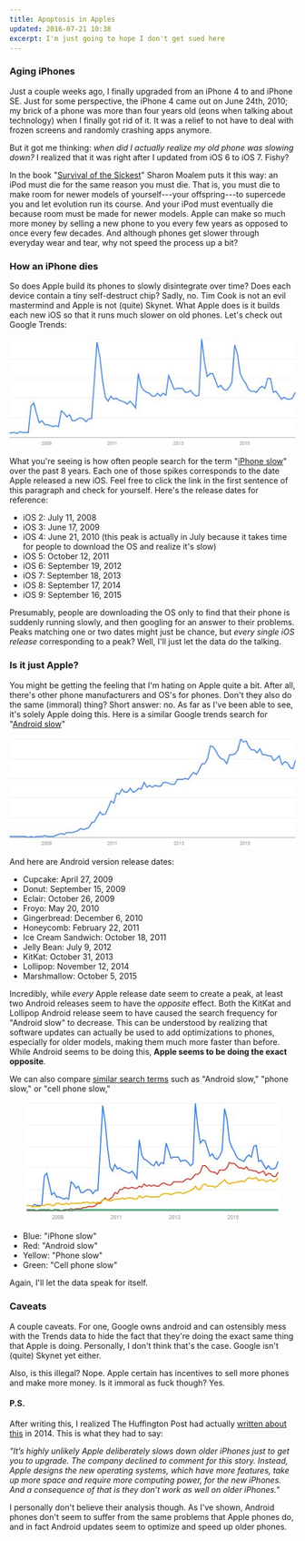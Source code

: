 ```yaml
---
title: Apoptosis in Apples
updated: 2016-07-21 10:38
excerpt: I'm just going to hope I don't get sued here
---
```

### Aging iPhones

Just a couple weeks ago, I finally upgraded from an iPhone 4 to and iPhone SE. Just for some perspective, the iPhone 4 came out on June 24th, 2010; my brick of a phone was more than four years old (eons when talking about technology) when I finally got rid of it. It was a relief to not have to deal with frozen screens and randomly crashing apps anymore.

But it got me thinking: _when did I actually realize my old phone was slowing down?_ I realized that it was right after I updated from iOS 6 to iOS 7. Fishy?

In the book "[Survival of the Sickest](https://en.wikipedia.org/wiki/Survival_of_the_Sickest_(book))" Sharon Moalem puts it this way: an iPod must die for the same reason you must die. That is, you must die to make room for newer models of yourself---your offspring---to supercede you and let evolution run its course. And your iPod must eventually die because room must be made for newer models. Apple can make so much more money by selling a new phone to you every few years as opposed to once every few decades. And although phones get slower through everyday wear and tear, why not speed the process up a bit?

### How an iPhone dies

So does Apple build its phones to slowly disintegrate over time? Does each device contain a tiny self-destruct chip? Sadly, no. Tim Cook is not an evil mastermind and Apple is not (quite) Skynet. What Apple does is it builds each new iOS so that it runs much slower on old phones. Let's check out Google Trends:

<center>
	<img src="/assets/apple/trends_1.JPG">
</center>

What you're seeing is how often people search for the term "[iPhone slow](https://www.google.com/trends/explore#q=iphone%20slow&cmpt=q&tz=Etc%2FGMT%2B4)" over the past 8 years. Each one of those spikes corresponds to the date Apple released a new iOS. Feel free to click the link in the first sentence of this paragraph and check for yourself. Here's the release dates for reference:

+ iOS 2: July 11, 2008
+ iOS 3: June 17, 2009
+ iOS 4: June 21, 2010 (this peak is actually in July because it takes time for people to download the OS and realize it's slow)
+ iOS 5: October 12, 2011
+ iOS 6: September 19, 2012
+ iOS 7: September 18, 2013
+ iOS 8: September 17, 2014
+ iOS 9: September 16, 2015

Presumably, people are downloading the OS only to find that their phone is suddenly running slowly, and then googling for an answer to their problems. Peaks matching one or two dates might just be chance, but _every single iOS release_ corresponding to a peak? Well, I'll just let the data do the talking. 

### Is it just Apple?

You might be getting the feeling that I'm hating on Apple quite a bit. After all, there's other phone manufacturers and OS's for phones. Don't they also do the same (immoral) thing? Short answer: no. As far as I've been able to see, it's solely Apple doing this. Here is a similar Google trends search for "[Android slow](https://www.google.com/trends/explore#q=android%20slow)"

<center>
	<img src="/assets/apple/trends_3.JPG">
</center>

And here are Android version release dates:

+ Cupcake: April 27, 2009
+ Donut: September 15, 2009
+ Eclair: October 26, 2009
+ Froyo: May 20, 2010
+ Gingerbread: December 6, 2010
+ Honeycomb: February 22, 2011
+ Ice Cream Sandwich: October 18, 2011
+ Jelly Bean: July 9, 2012
+ KitKat: October 31, 2013
+ Lollipop:	November 12, 2014
+ Marshmallow:	October 5, 2015

Incredibly, while _every_ Apple release date seem to create a peak, at least two Android releases seem to have the _opposite_ effect. Both the KitKat and Lollipop Android release seem to have caused the search frequency for "Android slow" to decrease. This can be understood by realizing that software updates can actually be used to add optimizations to phones, especially for older models, making them much more faster than before. While Android seems to be doing this, **Apple seems to be doing the exact opposite**.


We can also compare [similar search terms](https://www.google.com/trends/explore#q=iphone%20slow%2C%20android%20slow%2C%20phone%20slow%2C%20cell%20phone%20slow&cmpt=q&tz=Etc%2FGMT%2B4) such as "Android slow," "phone slow," or "cell phone slow,"

<center>
	<img src="/assets/apple/trends_2.JPG">
</center>

+ Blue: "iPhone slow"
+ Red: "Android slow"
+ Yellow: "Phone slow"
+ Green: "Cell phone slow"

Again, I'll let the data speak for itself.

### Caveats

A couple caveats. For one, Google owns android and can ostensibly mess with the Trends data to hide the fact that they're doing the exact same thing that Apple is doing. Personally, I don't think that's the case. Google isn't (quite) Skynet yet either.

Also, is this illegal? Nope. Apple certain has incentives to sell more phones and make more money. Is it immoral as fuck though? Yes.

#### P.S.

After writing this, I realized The Huffington Post had actually [written about this](http://www.huffingtonpost.com/2014/10/13/apple-new-iphones_n_5967626.html) in 2014. This is what they had to say:

_"It’s highly unlikely Apple deliberately slows down older iPhones just to get you to upgrade. The company declined to comment for this story. Instead, Apple designs the new operating systems, which have more features, take up more space and require more computing power, for the new iPhones. And a consequence of that is they don’t work as well on older iPhones."_

I personally don't believe their analysis though. As I've shown, Android phones don't seem to suffer from the same problems that Apple phones do, and in fact Android updates seem to optimize and speed up older phones.
